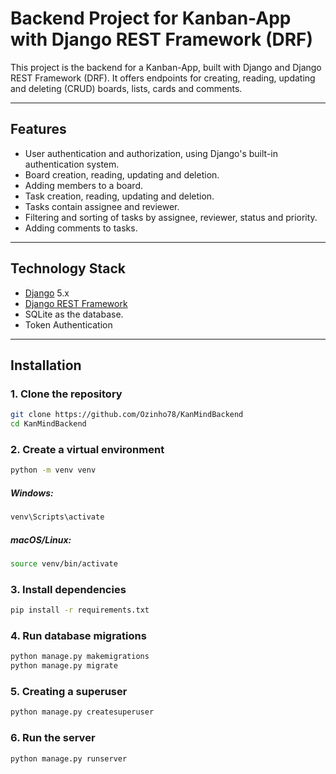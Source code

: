 # Backend Project for Kanban-App with Django REST Framework (DRF)

This project is the backend for a Kanban-App, built with Django and Django REST Framework (DRF).
It offers endpoints for creating, reading, updating and deleting (CRUD) boards, lists, cards and comments.

-------------------------------------------------------------------------------------------------------------

## Features

- User authentication and authorization, using Django's built-in authentication system.
- Board creation, reading, updating and deletion.
- Adding members to a board.
- Task creation, reading, updating and deletion.
- Tasks contain assignee and reviewer.
- Filtering and sorting of tasks by assignee, reviewer, status and priority.
- Adding comments to tasks.

-------------------------------------------------------------------------------------------------------------

## Technology Stack

- [Django](https://www.djangoproject.com/) 5.x
- [Django REST Framework](https://www.django-rest-framework.org/)
- SQLite as the database.
- Token Authentication

-------------------------------------------------------------------------------------------------------------

## Installation

### 1. Clone the repository
```bash
git clone https://github.com/Ozinho78/KanMindBackend
cd KanMindBackend
```


### 2. Create a virtual environment
```bash
python -m venv venv
```
##### Windows:
```bash
venv\Scripts\activate
```
##### macOS/Linux:
```bash
source venv/bin/activate
```


### 3. Install dependencies
```bash
pip install -r requirements.txt
```


### 4. Run database migrations
```bash
python manage.py makemigrations
python manage.py migrate
```


### 5. Creating a superuser
```bash
python manage.py createsuperuser
```


### 6. Run the server
``` bash
python manage.py runserver
```